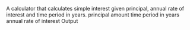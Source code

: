 A calculator that calculates simple interest given principal</span>, annual rate of interest and time period in years.
principal amount
time period in years
annual rate of interest
Output
